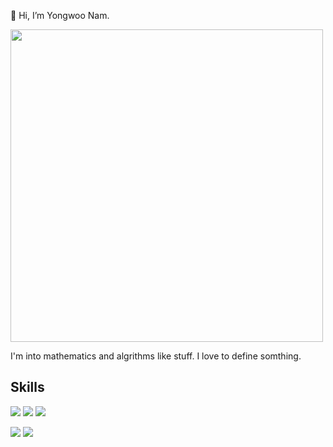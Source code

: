 👋 Hi, I’m Yongwoo Nam.


<img src="https://user-images.githubusercontent.com/71217787/135657353-eae45b34-ebe0-4c89-94d5-bcb8a324494a.jpeg" style="width:500px">

I'm into mathematics and algrithms like stuff. I love to define somthing.


## Skills
<img src="https://img.shields.io/badge/Python-3776AB?style=flat-square&logo=Python&logoColor=yellow"/>  <img src="https://img.shields.io/badge/Java-CC342D?style=flat-square&logo=Java&logoColor=white"/>  <img src="https://img.shields.io/badge/C++-00599C?style=flat-square&logo=C++&logoColor=white"/>


<img src="https://img.shields.io/badge/Flask-white?style=flat-square&logo=Flask&logoColor=black"/>  <img src="https://img.shields.io/badge/Flutter-1ccfd7?style=flat-square&logo=Flutter&logoColor=white"/>
